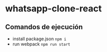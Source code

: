 # whatsapp-clone-react
## Comandos de ejecución
- install package.json
  `
  npm i 
`
- run webpack
   `
  npm run start
`

